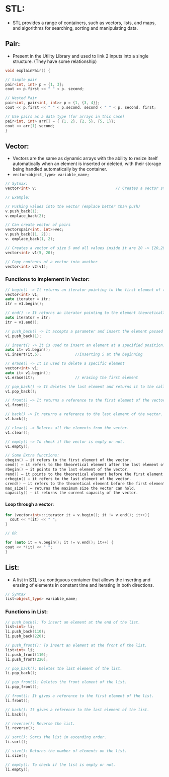 # STL: 
- STL provides a range of containers, such as vectors, lists, and maps, and algorithms for searching, sorting and manipulating data.

## Pair:
- Present in the Utility Library and used to link 2 inputs into a single structure. (They have some relationship)
```cpp
void explainPair() {

// Simple pair
pair<int, int> p = {1, 3};
cout «< p.first << " " < p. second;

// Nested Pair
pair<int, pair<int, int>> p = {1, {3, 4}};
cout << p.first << " " < p.second. second < " " < p. second. first;

// Use pairs as a data type (for arrays in this case)
pair<int, int> arr[] = { {1, 2}, {2, 5}, {5, 1}};
cout << arr[1].second;
}
```

## Vector:
- Vectors are the same as dynamic arrays with the ability to resize itself automatically when an element is inserted or deleted, with their storage being handled automatically by the container.
- `vector<object_type> variable_name;`

```cpp
// Sytnax:
vector<int> v;                                   // Creates a vector storing int data type called v

// Example:

// Pushing values into the vector (emplace better than push)
v.push_back(1);
v.emplace_back(2);

// Can create vector of pairs
vectorspair<int, int>>vec;
v.push_back({1, 2});
v. emplace_back(1, 2);

// Creates a vector of size 5 and all values inside it are 20 -> [20,20,20,20,20]
vector<int> v1(5, 20);

// Copy contents of a vector into another
vector<int> v2(v1);
```

### Functions to implement in Vector:
```cpp
// begin() -> It returns an iterator pointing to the first element of the vector.
vector<int> v1;
auto iterator = itr;
itr = v1.begin();

// end() -> It returns an iterator pointing to the element theoretically after the last element of the vector.
auto iterator = itr;
itr = v1.end();

// push_back() -> It accepts a parameter and insert the element passed in the parameter in the vectors, the element is inserted at the end.
v1.push_back(1);

// insert() -> It is used to insert an element at a specified position.
auto it= v1.begin();
v1.insert(it,5);               //inserting 5 at the beginning

// erase() -> It is used to delete a specific element
vector<int> v1;
auto it= v1.begin();
v1.erase(it);                  // erasing the first element

// pop_back() –> It deletes the last element and returns it to the calling function.
v1.pop_back();

// front() –> It returns a reference to the first element of the vector.
v1.front();

// back() -> It returns a reference to the last element of the vector.
v1.back();

// clear() –> Deletes all the elements from the vector.
v1.clear();

// empty() –> To check if the vector is empty or not.
v1.empty();

// Some Extra functions:
cbegin() – it refers to the first element of the vector.
cend() – it refers to the theoretical element after the last element of the vector.
rbegin() – it points to the last element of the vector.
rend() – it points to the theoretical element before the first element of the vector.
crbegin() – it refers to the last element of the vector.
crend() – it refers to the theoretical element before the first element of the vector.
max_size() – returns the maximum size the vector can hold.
capacity() – it returns the current capacity of the vector.
```

#### Loop through a vector:
```cpp
for (vector<int>::iterator it = v.begin(); it != v.end(); it++){
  cout << *(it) << " ";
}

// OR

for (auto it = v.begin(); it != v.end(); it++) {
cout << *(it) << " ";
}
```

## List:
- A list in [STL](https://takeuforward.org/c/c-stl-tutorial-most-frequent-used-stl-containers/ "STL") is a contiguous container that allows the inserting and erasing of elements in constant time and iterating in both directions.

```cpp
// Syntax
list<object_type> variable_name;
```

### Functions in List:

```cpp
// push_back(): To insert an element at the end of the list.
list<int> li;
li.push_back(110);
li.push_back(220);

// push_front(): To insert an element at the front of the list.
list<int> li;
li.push_front(110);
li.push_front(220);

// pop_back(): Deletes the last element of the list.
li.pop_back();

// pop_front(): Deletes the front element of the list.
li.pop_front();

// front(): It gives a reference to the first element of the list.
li.front();

// back(): It gives a reference to the last element of the list.
li.back();

// reverse(): Reverse the list.
li.reverse();

// sort(): Sorts the list in ascending order.
li.sort();

// size(): Returns the number of elements on the list.
li.size();

// empty(): To check if the list is empty or not.
li.empty();
```
